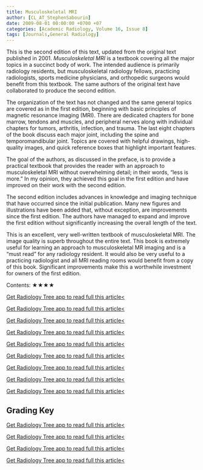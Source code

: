 ```yaml
---
title: Musculoskeletal MRI
author: [CL_AT_StephenSabourin]
date: 2009-08-01 00:00:00 +0700 +07
categories: [Academic Radiology, Volume 16, Issue 8]
tags: [Journals,General Radiology]
---
```

This is the second edition of this text, updated from the original text published in 2001. _Musculoskeletal MRI_ is a textbook covering all the major topics in a succinct body of work. The intended audience is primarily radiology residents, but musculoskeletal radiology fellows, practicing radiologists, sports medicine physicians, and orthopedic surgeons would benefit from this textbook. The same authors of the original text have collaborated to produce the second edition.

The organization of the text has not changed and the same general topics are covered as in the first edition, beginning with basic principles of magnetic resonance imaging (MRI). There are dedicated chapters for bone marrow, tendons and muscles, and peripheral nerves along with individual chapters for tumors, arthritis, infection, and trauma. The last eight chapters of the book discuss each major joint, including the spine and temporomandibular joint. Topics are covered with helpful drawings, high-quality images, and quick reference boxes that highlight important features.

The goal of the authors, as discussed in the preface, is to provide a practical textbook that provides the reader with an approach to musculoskeletal MRI without overwhelming detail; in their words, “less is more.” In my opinion, they achieved this goal in the first edition and have improved on their work with the second edition.

The second edition includes advances in knowledge and imaging technique that have occurred since the initial publication. Many new figures and illustrations have been added that, without exception, are improvements since the first edition. The authors have managed to expand and improve the first edition without significantly increasing the overall length of the text.

This is an excellent, very well-written textbook of musculoskeletal MRI. The image quality is superb throughout the entire text. This book is extremely useful for learning an approach to musculoskeletal MR imaging and is a “must read” for any radiology resident. It would also be very useful to a practicing radiologist and all MRI reading rooms would benefit from a copy of this book. Significant improvements make this a worthwhile investment for owners of the first edition.

Contents: ★★★★

[Get Radiology Tree app to read full this article<](https://clinicalpub.com/app)

[Get Radiology Tree app to read full this article<](https://clinicalpub.com/app)

[Get Radiology Tree app to read full this article<](https://clinicalpub.com/app)

[Get Radiology Tree app to read full this article<](https://clinicalpub.com/app)

[Get Radiology Tree app to read full this article<](https://clinicalpub.com/app)

[Get Radiology Tree app to read full this article<](https://clinicalpub.com/app)

[Get Radiology Tree app to read full this article<](https://clinicalpub.com/app)

[Get Radiology Tree app to read full this article<](https://clinicalpub.com/app)

[Get Radiology Tree app to read full this article<](https://clinicalpub.com/app)

## Grading Key

[Get Radiology Tree app to read full this article<](https://clinicalpub.com/app)

[Get Radiology Tree app to read full this article<](https://clinicalpub.com/app)

[Get Radiology Tree app to read full this article<](https://clinicalpub.com/app)

[Get Radiology Tree app to read full this article<](https://clinicalpub.com/app)